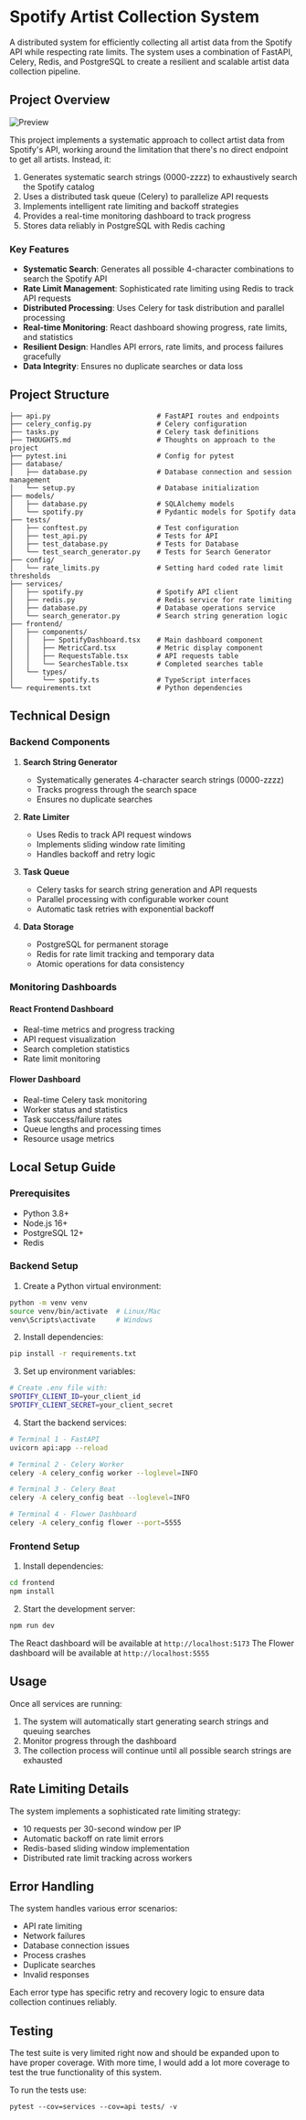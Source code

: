 # Spotify Artist Collection System

A distributed system for efficiently collecting all artist data from the Spotify API while respecting rate limits. The system uses a combination of FastAPI, Celery, Redis, and PostgreSQL to create a resilient and scalable artist data collection pipeline.

## Project Overview

![Preview](preview.gif)

This project implements a systematic approach to collect artist data from Spotify's API, working around the limitation that there's no direct endpoint to get all artists. Instead, it:

1. Generates systematic search strings (0000-zzzz) to exhaustively search the Spotify catalog
2. Uses a distributed task queue (Celery) to parallelize API requests
3. Implements intelligent rate limiting and backoff strategies
4. Provides a real-time monitoring dashboard to track progress
5. Stores data reliably in PostgreSQL with Redis caching

### Key Features

- **Systematic Search**: Generates all possible 4-character combinations to search the Spotify API
- **Rate Limit Management**: Sophisticated rate limiting using Redis to track API requests
- **Distributed Processing**: Uses Celery for task distribution and parallel processing
- **Real-time Monitoring**: React dashboard showing progress, rate limits, and statistics
- **Resilient Design**: Handles API errors, rate limits, and process failures gracefully
- **Data Integrity**: Ensures no duplicate searches or data loss

## Project Structure

```
├── api.py                          # FastAPI routes and endpoints
├── celery_config.py                # Celery configuration
├── tasks.py                        # Celery task definitions
├── THOUGHTS.md                     # Thoughts on approach to the project
├── pytest.ini                      # Config for pytest
├── database/
│   ├── database.py                 # Database connection and session management
│   └── setup.py                    # Database initialization
├── models/
│   ├── database.py                 # SQLAlchemy models
│   └── spotify.py                  # Pydantic models for Spotify data
├── tests/
│   ├── conftest.py                 # Test configuration
│   ├── test_api.py                 # Tests for API
│   ├── test_database.py            # Tests for Database
│   └── test_search_generator.py    # Tests for Search Generator
├── config/
│   └── rate_limits.py              # Setting hard coded rate limit thresholds
├── services/
│   ├── spotify.py                  # Spotify API client
│   ├── redis.py                    # Redis service for rate limiting
│   ├── database.py                 # Database operations service
│   └── search_generator.py         # Search string generation logic
├── frontend/
│   ├── components/
│   │   ├── SpotifyDashboard.tsx    # Main dashboard component
│   │   ├── MetricCard.tsx          # Metric display component
│   │   ├── RequestsTable.tsx       # API requests table
│   │   └── SearchesTable.tsx       # Completed searches table
│   └── types/
│       └── spotify.ts              # TypeScript interfaces
└── requirements.txt                # Python dependencies
```

## Technical Design

### Backend Components

1. **Search String Generator**

   - Systematically generates 4-character search strings (0000-zzzz)
   - Tracks progress through the search space
   - Ensures no duplicate searches

2. **Rate Limiter**

   - Uses Redis to track API request windows
   - Implements sliding window rate limiting
   - Handles backoff and retry logic

3. **Task Queue**

   - Celery tasks for search string generation and API requests
   - Parallel processing with configurable worker count
   - Automatic task retries with exponential backoff

4. **Data Storage**
   - PostgreSQL for permanent storage
   - Redis for rate limit tracking and temporary data
   - Atomic operations for data consistency

### Monitoring Dashboards

#### React Frontend Dashboard

- Real-time metrics and progress tracking
- API request visualization
- Search completion statistics
- Rate limit monitoring

#### Flower Dashboard

- Real-time Celery task monitoring
- Worker status and statistics
- Task success/failure rates
- Queue lengths and processing times
- Resource usage metrics

## Local Setup Guide

### Prerequisites

- Python 3.8+
- Node.js 16+
- PostgreSQL 12+
- Redis

### Backend Setup

1. Create a Python virtual environment:

```bash
python -m venv venv
source venv/bin/activate  # Linux/Mac
venv\Scripts\activate     # Windows
```

2. Install dependencies:

```bash
pip install -r requirements.txt
```

3. Set up environment variables:

```bash
# Create .env file with:
SPOTIFY_CLIENT_ID=your_client_id
SPOTIFY_CLIENT_SECRET=your_client_secret
```

4. Start the backend services:

```bash
# Terminal 1 - FastAPI
uvicorn api:app --reload

# Terminal 2 - Celery Worker
celery -A celery_config worker --loglevel=INFO

# Terminal 3 - Celery Beat
celery -A celery_config beat --loglevel=INFO

# Terminal 4 - Flower Dashboard
celery -A celery_config flower --port=5555
```

### Frontend Setup

1. Install dependencies:

```bash
cd frontend
npm install
```

2. Start the development server:

```bash
npm run dev
```

The React dashboard will be available at `http://localhost:5173`
The Flower dashboard will be available at `http://localhost:5555`

## Usage

Once all services are running:

1. The system will automatically start generating search strings and queuing searches
2. Monitor progress through the dashboard
3. The collection process will continue until all possible search strings are exhausted

## Rate Limiting Details

The system implements a sophisticated rate limiting strategy:

- 10 requests per 30-second window per IP
- Automatic backoff on rate limit errors
- Redis-based sliding window implementation
- Distributed rate limit tracking across workers

## Error Handling

The system handles various error scenarios:

- API rate limiting
- Network failures
- Database connection issues
- Process crashes
- Duplicate searches
- Invalid responses

Each error type has specific retry and recovery logic to ensure data collection continues reliably.

## Testing

The test suite is very limited right now and should be expanded upon to have proper coverage. With more time, I would add a lot more coverage to test the true functionality of this system.

To run the tests use:

```
pytest --cov=services --cov=api tests/ -v
```
